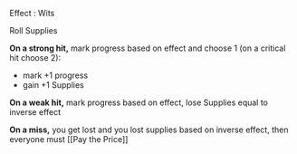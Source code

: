 Effect : Wits

Roll Supplies

**On a strong hit,** mark progress based on effect and choose 1 (on a critical hit choose 2):
- mark +1 progress
- gain +1 Supplies

**On a weak hit,** mark progress based on effect, lose Supplies equal to inverse effect

**On a miss,** you get lost and you lost supplies based on inverse effect, then everyone must [[Pay the Price]]